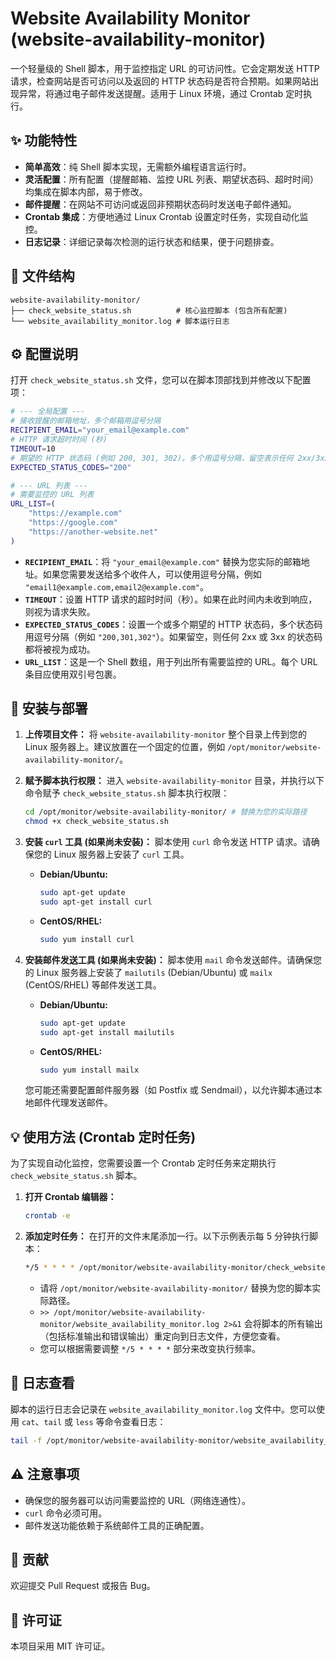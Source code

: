 # Website Availability Monitor (website-availability-monitor)

一个轻量级的 Shell 脚本，用于监控指定 URL 的可访问性。它会定期发送 HTTP 请求，检查网站是否可访问以及返回的 HTTP 状态码是否符合预期。如果网站出现异常，将通过电子邮件发送提醒。适用于 Linux 环境，通过 Crontab 定时执行。

## ✨ 功能特性

*   **简单高效**：纯 Shell 脚本实现，无需额外编程语言运行时。
*   **灵活配置**：所有配置（提醒邮箱、监控 URL 列表、期望状态码、超时时间）均集成在脚本内部，易于修改。
*   **邮件提醒**：在网站不可访问或返回非预期状态码时发送电子邮件通知。
*   **Crontab 集成**：方便地通过 Linux Crontab 设置定时任务，实现自动化监控。
*   **日志记录**：详细记录每次检测的运行状态和结果，便于问题排查。

## 📂 文件结构

```
website-availability-monitor/
├── check_website_status.sh          # 核心监控脚本 (包含所有配置)
└── website_availability_monitor.log # 脚本运行日志
```

## ⚙️ 配置说明

打开 `check_website_status.sh` 文件，您可以在脚本顶部找到并修改以下配置项：

```bash
# --- 全局配置 ---
# 接收提醒的邮箱地址，多个邮箱用逗号分隔
RECIPIENT_EMAIL="your_email@example.com"
# HTTP 请求超时时间 (秒)
TIMEOUT=10
# 期望的 HTTP 状态码 (例如 200, 301, 302)。多个用逗号分隔，留空表示任何 2xx/3xx 状态码都视为成功
EXPECTED_STATUS_CODES="200"

# --- URL 列表 ---
# 需要监控的 URL 列表
URL_LIST=(
    "https://example.com"
    "https://google.com"
    "https://another-website.net"
)
```

*   **`RECIPIENT_EMAIL`**：将 `"your_email@example.com"` 替换为您实际的邮箱地址。如果您需要发送给多个收件人，可以使用逗号分隔，例如 `"email1@example.com,email2@example.com"`。
*   **`TIMEOUT`**：设置 HTTP 请求的超时时间（秒）。如果在此时间内未收到响应，则视为请求失败。
*   **`EXPECTED_STATUS_CODES`**：设置一个或多个期望的 HTTP 状态码，多个状态码用逗号分隔（例如 `"200,301,302"`）。如果留空，则任何 2xx 或 3xx 的状态码都将被视为成功。
*   **`URL_LIST`**：这是一个 Shell 数组，用于列出所有需要监控的 URL。每个 URL 条目应使用双引号包裹。

## 🚀 安装与部署

1.  **上传项目文件：**
    将 `website-availability-monitor` 整个目录上传到您的 Linux 服务器上。建议放置在一个固定的位置，例如 `/opt/monitor/website-availability-monitor/`。

2.  **赋予脚本执行权限：**
    进入 `website-availability-monitor` 目录，并执行以下命令赋予 `check_website_status.sh` 脚本执行权限：
    ```bash
    cd /opt/monitor/website-availability-monitor/ # 替换为您的实际路径
    chmod +x check_website_status.sh
    ```

3.  **安装 `curl` 工具 (如果尚未安装)：**
    脚本使用 `curl` 命令发送 HTTP 请求。请确保您的 Linux 服务器上安装了 `curl` 工具。
    *   **Debian/Ubuntu:**
        ```bash
        sudo apt-get update
        sudo apt-get install curl
        ```
    *   **CentOS/RHEL:**
        ```bash
        sudo yum install curl
        ```

4.  **安装邮件发送工具 (如果尚未安装)：**
    脚本使用 `mail` 命令发送邮件。请确保您的 Linux 服务器上安装了 `mailutils` (Debian/Ubuntu) 或 `mailx` (CentOS/RHEL) 等邮件发送工具。
    *   **Debian/Ubuntu:**
        ```bash
        sudo apt-get update
        sudo apt-get install mailutils
        ```
    *   **CentOS/RHEL:**
        ```bash
        sudo yum install mailx
        ```
    您可能还需要配置邮件服务器（如 Postfix 或 Sendmail），以允许脚本通过本地邮件代理发送邮件。

## 💡 使用方法 (Crontab 定时任务)

为了实现自动化监控，您需要设置一个 Crontab 定时任务来定期执行 `check_website_status.sh` 脚本。

1.  **打开 Crontab 编辑器：**
    ```bash
    crontab -e
    ```

2.  **添加定时任务：**
    在打开的文件末尾添加一行。以下示例表示每 5 分钟执行脚本：
    ```bash
    */5 * * * * /opt/monitor/website-availability-monitor/check_website_status.sh >> /opt/monitor/website-availability-monitor/website_availability_monitor.log 2>&1
    ```
    *   请将 `/opt/monitor/website-availability-monitor/` 替换为您的脚本实际路径。
    *   `>> /opt/monitor/website-availability-monitor/website_availability_monitor.log 2>&1` 会将脚本的所有输出（包括标准输出和错误输出）重定向到日志文件，方便您查看。
    *   您可以根据需要调整 `*/5 * * * *` 部分来改变执行频率。

## 📄 日志查看

脚本的运行日志会记录在 `website_availability_monitor.log` 文件中。您可以使用 `cat`、`tail` 或 `less` 等命令查看日志：

```bash
tail -f /opt/monitor/website-availability-monitor/website_availability_monitor.log
```

## ⚠️ 注意事项

*   确保您的服务器可以访问需要监控的 URL（网络连通性）。
*   `curl` 命令必须可用。
*   邮件发送功能依赖于系统邮件工具的正确配置。

## 🤝 贡献

欢迎提交 Pull Request 或报告 Bug。

## 📄 许可证

本项目采用 MIT 许可证。
